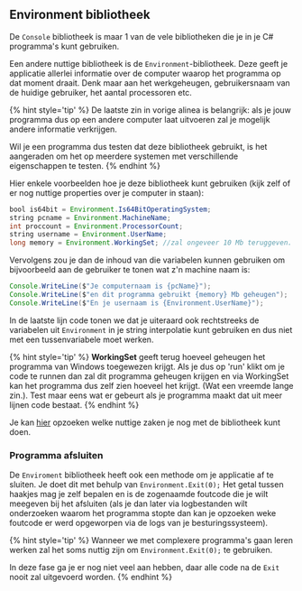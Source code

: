 ## Environment bibliotheek

De ``Console`` bibliotheek is maar 1 van de vele bibliotheken die je in je C# programma's kunt gebruiken. 

Een andere nuttige bibliotheek is de ``Environment``-bibliotheek. Deze geeft je applicatie allerlei informatie over de computer waarop het programma op dat moment draait. Denk maar aan het werkgeheugen, gebruikersnaam van de huidige gebruiker, het aantal processoren etc.

{% hint style='tip' %}
De laatste zin in vorige alinea is belangrijk: als je jouw programma dus op een andere computer laat uitvoeren zal je mogelijk andere informatie verkrijgen. 

Wil je een programma dus testen dat deze bibliotheek gebruikt, is het aangeraden om het op meerdere systemen met verschillende eigenschappen te testen.
{% endhint %}

Hier enkele voorbeelden hoe je deze bibliotheek kunt gebruiken (kijk zelf of er nog nuttige properties over je computer in staan):

```java
bool is64bit = Environment.Is64BitOperatingSystem;
string pcname = Environment.MachineName;
int proccount = Environment.ProcessorCount;
string username = Environment.UserName;
long memory = Environment.WorkingSet; //zal ongeveer 10 Mb teruggeven.
```

Vervolgens zou je dan de inhoud van die variabelen kunnen gebruiken om bijvoorbeeld aan de gebruiker te tonen wat z'n machine naam is:

```java
Console.WriteLine($"Je computernaam is {pcName}");
Console.WriteLine($"en dit programma gebruikt {memory} Mb geheugen");
Console.WriteLine($"En je usernaam is {Environment.UserName}");
```

In de laatste lijn code tonen we dat je uiteraard ook rechtstreeks de variabelen uit ``Environment`` in je string interpolatie kunt gebruiken en dus niet met een tussenvariabele moet werken.

{% hint style='tip' %}
**WorkingSet** geeft terug hoeveel geheugen het programma van Windows toegewezen krijgt. Als je dus op 'run' klikt om je code te runnen dan zal dit programma geheugen krijgen en via WorkingSet kan het programma dus zelf zien hoeveel het krijgt. (Wat een vreemde lange zin.). Test maar eens wat er gebeurt als je programma maakt dat uit meer lijnen code bestaat.
{% endhint %}

Je kan [hier](https://docs.microsoft.com/en-us/dotnet/api/system.environment) opzoeken welke nuttige zaken je nog met de bibliotheek kunt doen.

### Programma afsluiten

De ``Enviroment`` bibliotheek heeft ook een methode om je applicatie af te sluiten. Je doet dit met behulp van ``Environment.Exit(0);`` Het getal tussen haakjes mag je zelf bepalen en is de zogenaamde foutcode die je wilt meegeven bij het afsluiten (als je dan later via logbestanden wilt onderzoeken waarom het programma stopte dan kan je opzoeken weke foutcode er werd opgeworpen via de logs van je besturingssysteem).

{% hint style='tip' %}
Wanneer we met complexere programma's gaan leren werken zal het soms nuttig zijn om ``Environment.Exit(0);`` te gebruiken. 

In deze fase ga je er nog niet veel aan hebben, daar alle code na de ``Exit`` nooit zal uitgevoerd worden.
{% endhint %} 
